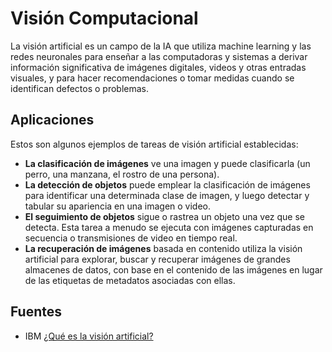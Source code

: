 # Visión Computacional
La visión artificial es un campo de la IA que utiliza machine learning y las redes neuronales para enseñar a las computadoras y sistemas a derivar información significativa de imágenes digitales, videos y otras entradas visuales, y para hacer recomendaciones o tomar medidas cuando se identifican defectos o problemas.  

## Aplicaciones
Estos son algunos ejemplos de tareas de visión artificial establecidas:
- **La clasificación de imágenes** ve una imagen y puede clasificarla (un perro, una manzana, el rostro de una persona). 
- **La detección de objetos** puede emplear la clasificación de imágenes para identificar una determinada clase de imagen, y luego detectar y tabular su apariencia en una imagen o video. 
- **El seguimiento de objetos** sigue o rastrea un objeto una vez que se detecta. Esta tarea a menudo se ejecuta con imágenes capturadas en secuencia o transmisiones de video en tiempo real. 
- **La recuperación de imágenes** basada en contenido utiliza la visión artificial para explorar, buscar y recuperar imágenes de grandes almacenes de datos, con base en el contenido de las imágenes en lugar de las etiquetas de metadatos asociadas con ellas.

## Fuentes
- IBM [¿Qué es la visión artificial?](https://www.ibm.com/mx-es/topics/computer-vision)
